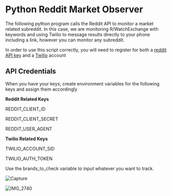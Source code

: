# Python Reddit Market Observer

The following python program calls the Reddit API to monitor a market related subreddit. 
In this case, we are monitoring R/WatchExchange with keywords and using Twilio to message results directly to your phone including a link, however you can monitor any subreddit.

In order to use this script correctly, you will need to register for both a [reddit API key](https://www.reddit.com/dev/api/) and a [Twilio](https://www.twilio.com/en-us) account

## API Credentials
When you have your keys, create environment variables for the following keys and assign them accordingly

**Reddit Related Keys**

REDDIT_CLIENT_ID

REDDIT_CLIENT_SECRET

REDDIT_USER_AGENT


**Twilio Related Keys**

TWILIO_ACCOUNT_SID

TWILIO_AUTH_TOKEN

Use the brands_to_check variable to input whatever you want to track.


![Capture](https://github.com/Tuncarrot/Reddit-Watch-Prices/assets/31707034/b1216a3e-3669-4cec-8986-2641bc74ac9a)

![IMG_2740](https://github.com/Tuncarrot/Reddit-Watch-Prices/assets/31707034/c842d4bf-fc74-4203-b292-1ecd0b466108)
